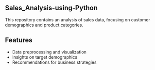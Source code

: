 ## Sales_Analysis-using-Python
This repository contains an analysis of sales data, focusing on customer demographics and product categories.

## Features
- Data preprocessing and visualization
- Insights on target demographics
- Recommendations for business strategies

